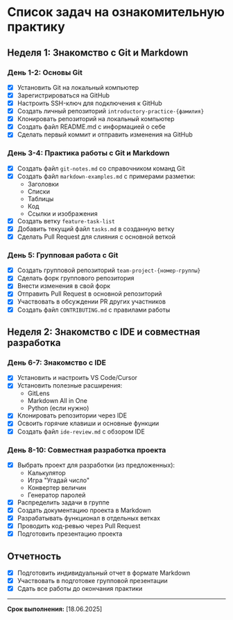 # Список задач на ознакомительную практику

## Неделя 1: Знакомство с Git и Markdown

### День 1-2: Основы Git
- [x] Установить Git на локальный компьютер
- [x] Зарегистрироваться на GitHub
- [x] Настроить SSH-ключ для подключения к GitHub
- [x] Создать личный репозиторий `introductory-practice-{фамилия}`
- [x] Клонировать репозиторий на локальный компьютер
- [x] Создать файл README.md с информацией о себе
- [x] Сделать первый коммит и отправить изменения на GitHub

### День 3-4: Практика работы с Git и Markdown
- [x] Создать файл `git-notes.md` со справочником команд Git
- [x] Создать файл `markdown-examples.md` с примерами разметки:
  - Заголовки
  - Списки
  - Таблицы
  - Код
  - Ссылки и изображения
- [x] Создать ветку `feature-task-list`
- [x] Добавить текущий файл `tasks.md` в созданную ветку
- [x] Сделать Pull Request для слияния с основной веткой

### День 5: Групповая работа с Git
- [x] Создать групповой репозиторий `team-project-{номер-группы}`
- [x] Сделать форк группового репозитория
- [x] Внести изменения в свой форк
- [x] Отправить Pull Request в основной репозиторий
- [x] Участвовать в обсуждении PR других участников
- [x] Создать файл `CONTRIBUTING.md` с правилами работы

## Неделя 2: Знакомство с IDE и совместная разработка

### День 6-7: Знакомство с IDE
- [x] Установить и настроить VS Code/Cursor
- [x] Установить полезные расширения:
  - GitLens
  - Markdown All in One
  - Python (если нужно)
- [x] Клонировать репозитории через IDE
- [x] Освоить горячие клавиши и основные функции
- [x] Создать файл `ide-review.md` с обзором IDE

### День 8-10: Совместная разработка проекта
- [x] Выбрать проект для разработки (из предложенных):
  - Калькулятор
  - Игра "Угадай число"
  - Конвертер величин
  - Генератор паролей
- [x] Распределить задачи в группе
- [x] Создать документацию проекта в Markdown
- [x] Разрабатывать функционал в отдельных ветках
- [x] Проводить код-ревью через Pull Request
- [x] Подготовить презентацию проекта

## Отчетность
- [x] Подготовить индивидуальный отчет в формате Markdown
- [x] Участвовать в подготовке групповой презентации
- [x] Сдать все работы до окончания практики

---
**Срок выполнения:** [18.06.2025]  
